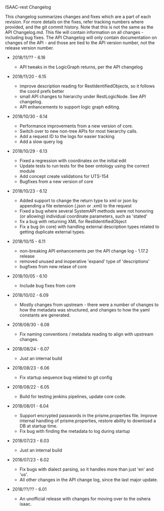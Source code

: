 ISAAC-rest Changelog 

This changelog summarizes changes and fixes which are a part of each revision.  For more details on the fixes, refer tracking numbers where provided, and the git commit history.  Note that this is not the same as the API Changelog.md.  This file will contain information on all changes - including bug fixes.  The API Changelog will only contain documentation on changes of the API - and those are tied to the 
API version number, not the release version number.

* 2018/11/?? - 6.16
    * API tweaks in the LogicGraph returns, per the API changelog

* 2018/11/20 - 6.15
    * improve description reading for RestIdentifiedObjects, so it follows the coord prefs better
    * small API changes to hierarchy under RestLogicNode.  See API changelog.
    * API enhancements to support logic graph editing.

* 2018/10/30 - 6.14
    * Performance improvements from a new version of core.
    * Switch over to new non-tree APIs for most hierarchy calls.
    * Add a request ID to the logs for easier tracking
    * Add a slow query log

* 2018/10/29 - 6.13
    * Fixed a regression with coordinates on the initial edit
    * Update tests to run tests for the beer ontology using the correct module
    * Add concept create validations for UTS-154
    * Bugfixes from a new version of core

* 2018/10/23 - 6.12
    * Added support to change the return type to xml or json by appending a file extension (.json or .xml) to the request
    * Fixed a bug where several SystemAPI methods were not honoring (or allowing) individual coordinate parameters, such as 'stated'
    * fix a bug with returning XML for RestIdentifiedObject
    * Fix a bug (in core) with handling external description types related to getting duplicate external types.

* 2018/10/15 - 6.11
    * non-breaking API enhancements per the API change log - 1.17.2 release
    * removed unused and inoperative 'expand' type of 'descriptions'
    * bugfixes from new relase of core

* 2018/10/05 - 6.10
    * Include bug fixes from core

* 2018/10/02 - 6.09
    * Mostly changes from upstream - there were a number of changes to how the metadata was structured, and changes to how the 
       yaml constants are generated.  

* 2018/08/30 - 6.08
    * Fix naming conventions / metadata reading to align with upstream changes.

* 2018/08/24 - 6.07
    * Just an internal build

* 2018/08/23 - 6.06
    * Fix startup sequence bug related to git config

* 2018/08/22 - 6.05
    * Build for testing jenkins pipelines, update core code.

* 2018/08/01 - 6.04
    * Support encrypted passwords in the prisme.properties file.  Improve internal handling of prisme.properties, restore ability to download
        a DB at startup time.
    * Fix bug with finding the metadata to log during startup
    
* 2018/07/23 - 6.03
    * Just an internal build

* 2018/07/23 - 6.02
    * Fix bugs with dialect parsing, so it handles more than just 'en' and 'us'.
    * All other changes in the API change log, since the last major update.

* 2018/??/?? - 6.01
    * An unofficial release with changes for moving over to the oshera isaac.